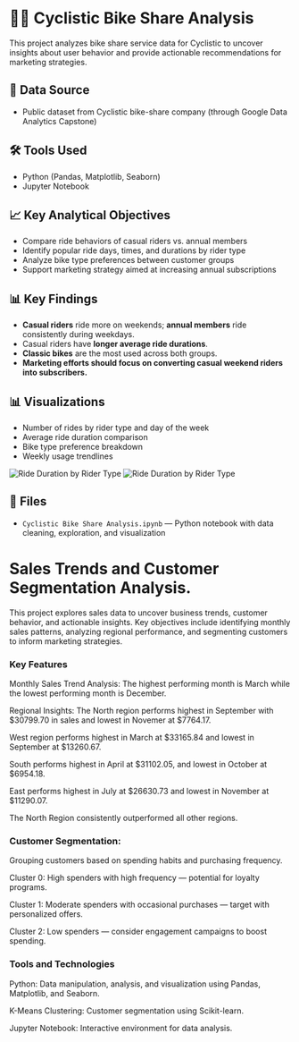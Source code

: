 # 🚴‍♂️ Cyclistic Bike Share Analysis

This project analyzes bike share service data for Cyclistic to uncover insights about user behavior and provide actionable recommendations for marketing strategies.

## 📑 Data Source
- Public dataset from Cyclistic bike-share company (through Google Data Analytics Capstone)

## 🛠️ Tools Used
- Python (Pandas, Matplotlib, Seaborn)
- Jupyter Notebook

## 📈 Key Analytical Objectives
- Compare ride behaviors of casual riders vs. annual members
- Identify popular ride days, times, and durations by rider type
- Analyze bike type preferences between customer groups
- Support marketing strategy aimed at increasing annual subscriptions

## 📊 Key Findings
- **Casual riders** ride more on weekends; **annual members** ride consistently during weekdays.
- Casual riders have **longer average ride durations**.
- **Classic bikes** are the most used across both groups.
- **Marketing efforts should focus on converting casual weekend riders into subscribers.**

## 📊 Visualizations
- Number of rides by rider type and day of the week
- Average ride duration comparison
- Bike type preference breakdown
- Weekly usage trendlines

![Ride Duration by Rider Type](https://mavenanalyticsio-upload-bucket-prod.s3.us-west-2.amazonaws.com/178378569/projects/9f7bd66f-49f5-41dc-a3b5-e9fbd7ad754d.png)
![Ride Duration by Rider Type](https://mavenanalyticsio-upload-bucket-prod.s3.us-west-2.amazonaws.com/178378569/projects/9146/7f8f5053-235c-40b2-ba6d-93eea80e0227.png)

## 📂 Files
- `Cyclistic Bike Share Analysis.ipynb` — Python notebook with data cleaning, exploration, and visualization


# Sales Trends and Customer Segmentation Analysis.
This project explores sales data to uncover business trends, customer behavior, and actionable insights. Key objectives include identifying monthly sales patterns, analyzing regional performance, and segmenting customers to inform marketing strategies.

### Key Features
Monthly Sales Trend Analysis: The highest performing month is March while the lowest performing month is December.

Regional Insights:
The North region performs highest in September with $30799.70 in sales and lowest in Novemer at $7764.17.

West region performs highest in March at $33165.84 and lowest in September at $13260.67.

South performs highest in April at $31102.05, and lowest in October at $6954.18.

East performs highest in July at $26630.73 and lowest in November at $11290.07.

The North Region consistently outperformed all other regions.

### Customer Segmentation:
Grouping customers based on spending habits and purchasing frequency.

Cluster 0: High spenders with high frequency — potential for loyalty programs.

Cluster 1: Moderate spenders with occasional purchases — target with personalized offers.

Cluster 2: Low spenders — consider engagement campaigns to boost spending.

### Tools and Technologies
Python: Data manipulation, analysis, and visualization using Pandas, Matplotlib, and Seaborn.

K-Means Clustering: Customer segmentation using Scikit-learn.

Jupyter Notebook: Interactive environment for data analysis.



